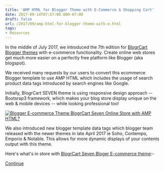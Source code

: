 ```yaml
---
title: 'AMP HTML for Blogger Theme with E-Commerce & Shopping Cart'
date: 2017-09-14T07:57:00.000-07:00
draft: false
url: /2017/09/amp-html-for-blogger-theme-with-e.html
tags: 
- Resources
---
```


In the middle of July 2017, we introduced the 7th edition for [BlogrCart Blogger themes](http://blog.irsah.com/gallery) with e-commerce functionality. Create online web stores get much more easier on a perfectly free platform like Blogger (aka blogspot).  
  
We received many requests by our users to convert this ecommerce Blogger template to use AMP HTML which includes the usage of search product data tags introduced by search engines like Google.  
  
Initially, BlogrCart SEVEN theme is using responsive design approach -- Bootsrap3 framework, which makes your blog store display unique on the web & mobile devices -- while looking professional too!  
  

[![Blogger E-commerce Theme BlogrCart Seven Online Store with AMP HTML?](https://1.bp.blogspot.com/-dgiRk72Xg60/WW51hW38YkI/AAAAAAAAi90/dz2RVF7eILobeClYSp1cXTWm3gvzxY0lQCKgBGAs/s640/BlogrCart-Seven-Theme.png)](https://1.bp.blogspot.com/-dgiRk72Xg60/WW51hW38YkI/AAAAAAAAi90/dz2RVF7eILobeClYSp1cXTWm3gvzxY0lQCKgBGAs/s1600/BlogrCart-Seven-Theme.png)

  
We also introduced new blogger template data tags which blogger team released with the newer themes in late April 2017 ie Soho, Contempo, Emporio & Notable. This allows for more dynamic displays of your contents output with this theme.  
  
Here's what's in store with [BlogrCart Seven Bloger E-commerce theme](https://blogrcart-seven.blogspot.com/):-  
  
[Continue](https://blogr-amp.blogspot.com/2017/09/amp-html-for-blogger-theme-with-e.html#more)